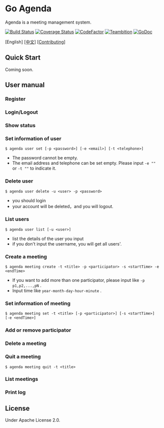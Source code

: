# Go Agenda

Agenda is a meeting management system.

[![Build Status](https://travis-ci.org/MegaShow/goagenda.svg?branch=master)](https://travis-ci.org/MegaShow/goagenda)
[![Coverage Status](https://coveralls.io/repos/github/MegaShow/goagenda/badge.svg)](https://coveralls.io/github/MegaShow/goagenda)
[![CodeFactor](https://www.codefactor.io/repository/github/megashow/goagenda/badge)](https://www.codefactor.io/repository/github/megashow/goagenda)
[![Teambition](https://img.shields.io/badge/teambition-tasks-ff69b4.svg)](https://www.teambition.com/project/5bc6ffbaf10ae90018184bd0/)
[![GoDoc](https://godoc.org/github.com/MegaShow/goagenda?status.svg)](https://godoc.org/github.com/MegaShow/goagenda)

\[English\]  \[[中文](README_zh.md)\]  \[[Contributing](CONTRIBUTING.md)\]

## Quick Start

Coming soon.

## User manual

### Register

### Login/Logout

### Show status

### Set information of user

```
$ agenda user set [-p <password>] [-e <email>] [-t <telephone>]
```

- The password cannot be empty.
- The email address and telephone can be set empty. Please input  `-e ""` or `-t ""` to indicate it.

### Delete user

```
$ agenda user delete -u <user> -p <password>
```

- you should login
- your account will be deleted，and you will logout.

### List users

```
$ agenda user list [-u <user>]
```

 - list the details of the user you input
 - if you don't input the username, you will get all users'.

### Create a meeting

```
$ agenda meeting create -t <title> -p <participator> -s <startTime> -e <endTime>
```

- If you want to add more than one participator, please input like `-p p1,p2,...,pN` .
- Input time like `year-month-day-hour-minute` .

### Set information of meeting

```
$ agenda meeting set -t <title> [-p <participator>] [-s <startTime>] [-e <endTime>]
```

### Add or remove participator

### Delete a meeting

### Quit a meeting

```
$ agenda meeting quit -t <title>
```

### List meetings

### Print log

## License

Under Apache License 2.0.

